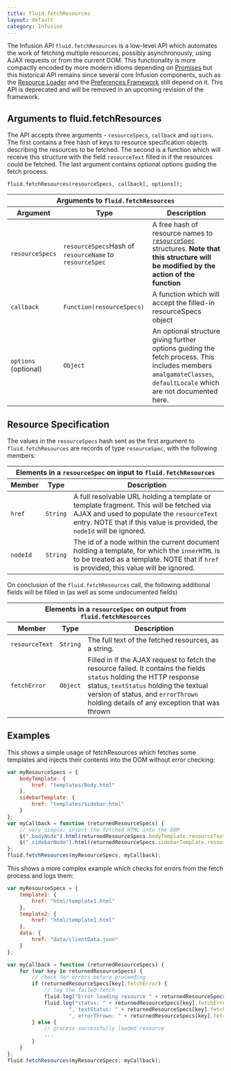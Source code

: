 ```yaml
---
title: fluid.fetchResources
layout: default
category: Infusion
---
```


The Infusion API `fluid.fetchResources` is a low-level API which automates the work of fetching multiple resources, possibly asynchronously,
using AJAX requests or from the current DOM. This functionality is more compactly encoded by more modern idioms depending on [Promises](PromisesAPI.md)
but this historical API remains since several core Infusion components, such as the [Resource Loader](ResourceLoader.md) and the [Preferences Framework](PreferencesFramework.md)
still depend on it. This API is deprecated and will be removed in an upcoming revision of the framework.

## Arguments to fluid.fetchResources

The API accepts three arguments - `resourceSpecs`, `callback` and `options`. The first contains a free hash of keys to resource specification objects describing the
resources to be fetched. The second is a function which will receive this structure with the field `resourceText` filled in if the resources could be fetched. The
last argument contains optional options guiding the fetch process.

    fluid.fetchResources(resourceSpecs, callback[, options]);

<table>
    <thead>
        <tr>
            <th colspan="3">Arguments to <code>fluid.fetchResources</code></th>
        </tr>
        <tr>
            <th>Argument</th>
            <th>Type</th>
            <th>Description</th>
        </tr>
    </thead>
    <tbody>
        <tr>
            <td><code>resourceSpecs</code></td>
            <td><code>resourceSpecs</code>Hash of <code>resourceName</code> to <code>resourceSpec</code></td>
            <td>A free hash of resource names to <a href="#resource-specification"><code>resourceSpec</code></a> structures. <b><strong>Note that this structure will be modified by the action of the function</strong></b></td>
        </tr>
        <tr>
            <td><code>callback</code></td>
            <td><code>Function(resourceSpecs)</code></td>
            <td>A function which will accept the filled-in resourceSpecs object</td>
        </tr>
        <tr>
            <td><code>options</code> (optional)</td>
            <td><code>Object</code></td>
            <td>An optional structure giving further options guiding the fetch process. This includes members <code>amalgamateClasses</code>, <code>defaultLocale</code> which are not documented here.</td>
        </tr>
    </tbody>
</table>

## Resource Specification

The values in the `resourceSpecs` hash sent as the first argument to `fluid.fetchResources` are records of type `resourceSpec`, with the following members:

<table>
    <thead>
        <tr>
            <th colspan="3">Elements in a <code>resourceSpec</code> on input to <code>fluid.fetchResources</code></th>
        </tr>
        <tr>
            <th>Member</th>
            <th>Type</th>
            <th>Description</th>
        </tr>
    </thead>
    <tbody>
        <tr>
            <td><code>href</code></td>
            <td><code>String</code></td>
            <td>A full resolvable URL holding a template or template fragment. This will be fetched via AJAX and used to populate the <code>resourceText</code> entry. NOTE that if this value is provided, the <code>nodeId</code> will be ignored.</td>
        </tr>
        <tr>
            <td><code>nodeId</code></td>
            <td><code>String</code></td>
            <td>The id of a node within the current document holding a template, for which the <code>innerHTML</code> is to be treated as a template. NOTE that if <code>href</code> is provided, this value will be ignored.</td>
        </tr>
    </tbody>
</table>

On conclusion of the `fluid.fetchResources` call, the following additional fields will be filled in (as well as some undocumented fields)

<table>
    <thead>
        <tr>
            <th colspan="3">Elements in a <code>resourceSpec</code> on output from <code>fluid.fetchResources</code></th>
        </tr>
        <tr>
            <th>Member</th>
            <th>Type</th>
            <th>Description</th>
        </tr>
    </thead>
    <tbody>
        <tr>
            <td><code>resourceText</code></td>
            <td><code>String</code></td>
            <td>The full text of the fetched resources, as a string.</td>
        </tr>
        <tr>
            <td><code>fetchError</code></td>
            <td><code>Object</code></td>
            <td>Filled in if the AJAX request to fetch the resource failed. It contains the fields <code>status</code> holding the HTTP response status,
            <code>textStatus</code> holding the textual version of status, and <code>errorThrown</code> holding details of any exception that was thrown</td>
        </tr>
    </tbody>
</table>

## Examples

This shows a simple usage of fetchResources which fetches some templates and injects their contents into the DOM without error checking:

```javascript
var myResourceSpecs = {
    bodyTemplate: {
        href: "templates/Body.html"
    },
    sidebarTemplate: {
        href: "templates/Sidebar.html"
    }
};
var myCallback = function (returnedResourceSpecs) {
    // very simple: inject the fetched HTML into the DOM
    $(".bodyNode").html(returnedResourceSpecs.bodyTemplate.resourceText);
    $(".sidebarNode").html(returnedResourceSpecs.sidebarTemplate.resourceText);
};
fluid.fetchResources(myResourceSpecs, myCallback);
```

This shows a more complex example which checks for errors from the fetch process and logs them:

```javascript
var myResourceSpecs = {
    template1: {
        href: "html/template1.html"
    },
    template2: {
        href: "html/template1.html"
    },
    data: {
        href: "data/clientData.json"
    }
};

var myCallback = function (returnedResourceSpecs) {
    for (var key in returnedResourceSpecs) {
        // check for errors before proceeding
        if (returnedResourceSpecs[key].fetchError) {
            // log the failed fetch
            fluid.log("Error loading resource " + returnedResourceSpecs[key].href);
            fluid.log("status: " + returnedResourceSpecs[key].fetchError.status +
                    ", textStatus: " + returnedResourceSpecs[key].fetchError.textStatus +
                    ", errorThrown: " + returnedResourceSpecs[key].fetchError.errorThrown);
        } else {
            // process successfully loaded resource
            ...
        }
    }
};
fluid.fetchResources(myResourceSpecs, myCallback);
```
